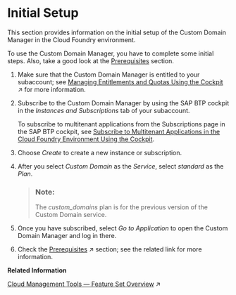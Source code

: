 <!-- loio1deab96e7aec447fbf8b683ba91a42e0 -->

# Initial Setup

This section provides information on the initial setup of the Custom Domain Manager in the Cloud Foundry environment.

To use the Custom Domain Manager, you have to complete some initial steps. Also, take a good look at the [Prerequisites](prerequisites-b791984.md) section.

1.  Make sure that the Custom Domain Manager is entitled to your subaccount; see [Managing Entitlements and Quotas Using the Cockpit](https://help.sap.com/viewer/65de2977205c403bbc107264b8eccf4b/Cloud/en-US/c8248745dde24afb91479361de336111.html "When you purchase an enterprise account, you are entitled to use a specific set of resources, such as the amount of memory that can be allocated to your applications.") :arrow_upper_right: for more information.

2.  Subscribe to the Custom Domain Manager by using the SAP BTP cockpit in the *Instances and Subscriptions* tab of your subaccount.

    To subscribe to multitenant applications from the Subscriptions page in the SAP BTP cockpit, see [Subscribe to Multitenant Applications in the Cloud Foundry Environment Using the Cockpit](https://help.sap.com/products/BTP/65de2977205c403bbc107264b8eccf4b/7a3e39622be14413b2a4df7c02ca1170.html?version=Cloud).

3.  Choose *Create* to create a new instance or subscription.

4.  After you select *Custom Domain* as the *Service*, select *standard* as the *Plan*.

    > ### Note:  
    > The *custom\_domains* plan is for the previous version of the Custom Domain service.

5.  Once you have subscribed, select *Go to Application* to open the Custom Domain Manager and log in there.

6.  Check the [Prerequisites](https://help.sap.com/viewer/74af813c7ee2457cb5eddca0cc70a0c1/Cloud/en-US/48cdbe7a64f3475586dc2f4d11c5603c.html "Before configuring custom domains, you have to make some preliminary steps and fulfill a number of prerequisites.") :arrow_upper_right: section; see the related link for more information.


**Related Information**  


[Cloud Management Tools — Feature Set Overview](https://help.sap.com/viewer/65de2977205c403bbc107264b8eccf4b/Cloud/en-US/caf4e4e23aef4666ad8f125af393dfb2.html "Cloud management tools represent the group of technologies designed for managing SAP BTP.") :arrow_upper_right:

